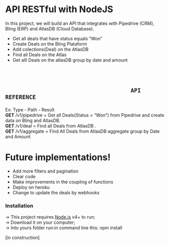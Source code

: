 <h1 class="code-line" data-line-start=0 data-line-end=1 ><a id="API_RESTful_with_NodeJS_0"></a>API RESTful with NodeJS</h1>
<p class="has-line-data" data-line-start="2" data-line-end="3">In this project, we will build an API that integrates with Pipedrive (CRM), Bling (ERP) and AtlasDB (Cloud Database).</p>
<ul>
<li class="has-line-data" data-line-start="4" data-line-end="5">Get all deals that have status equals “Won”</li>
<li class="has-line-data" data-line-start="5" data-line-end="6">Create Deals on the Bling Plataform</li>
<li class="has-line-data" data-line-start="6" data-line-end="7">Add colections(Deal) on the AtlasDB</li>
<li class="has-line-data" data-line-start="7" data-line-end="8">Find all Deals on the Atlas</li>
<li class="has-line-data" data-line-start="8" data-line-end="9">Get alll Deals  on the atlasDB group by date and amount</li>
</ul>
</br></br>
<h2><pre><code>                                     API REFERENCE   
</code></pre></h2>


<p class="has-line-data" data-line-start="17" data-line-end="21">Ex: Type -       Path                 - Result<br>
<b>GET</b>      /v1/pipedrive   =  Get all Deals(Status = “Won”) from Pipedrive and create data on Bling and AtlasDB.<br>
<b>GET</b>     /v1/deal         = Find all Deals from AtlasDB .<br>
<b>GET</b>     /v1/aggregate    = Find All Deals from AtlasDB aggregate group by Date and Amount</p>
<h1 class="code-line" data-line-start=23 data-line-end=24 ><a id="New_Features_23"></a>
Future implementations!</h1>
<ul>
<li class="has-line-data" data-line-start="25" data-line-end="26">Add more filters and pagination</li>
<li class="has-line-data" data-line-start="26" data-line-end="27">Clear code</li>
<li class="has-line-data" data-line-start="27" data-line-end="28">Make improvements in the coupling of functions</li>
<li class="has-line-data" data-line-start="28" data-line-end="29">Deploy on heroku</li>
<li class="has-line-data" data-line-start="29" data-line-end="31">Change to update the deals by webhooks</li>
</ul>
<h3 class="code-line" data-line-start=31 data-line-end=32 ><a id="Installation_31"></a>Installation</h3>
<p class="has-line-data" data-line-start="33" data-line-end="36">-&gt; This project requires <a href="https://nodejs.org/">Node.js</a> v4+ to run;<br>
-&gt; Download it on your computer;<br>
-&gt; Into yours folder run:in command line this: npm install</p>
<p class="has-line-data" data-line-start="37" data-line-end="38">[in construction]</p>
